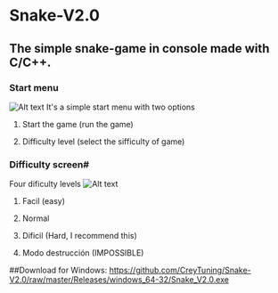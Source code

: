 # Snake-V2.0

## The simple snake-game in console made with C/C++.


### Start menu
![Alt text](https://github.com/CreyTuning/Snake-V2.0/blob/master/Images/1.PNG?raw=true "Main Menu")
It's a simple start menu with two options

1) Start the game (run the game)

2) Difficulty level (select the sifficulty of game)


### Difficulty screen#
Four dificulty levels
![Alt text](https://github.com/CreyTuning/Snake-V2.0/blob/master/Images/2.PNG?raw=true "Main Menu")
1) Facil (easy)

2) Normal

3) Dificil (Hard, I recommend this)

4) Modo destrucción (IMPOSSIBLE)

##Download for Windows: 
https://github.com/CreyTuning/Snake-V2.0/raw/master/Releases/windows_64-32/Snake_V2.0.exe